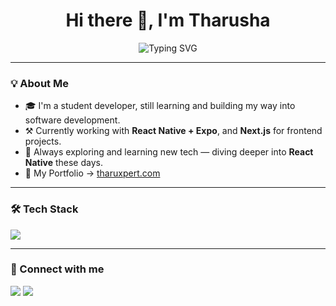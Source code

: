 <h1 align="center">Hi there 👋, I'm Tharusha</h1>
<p align="center">
  <img src="https://readme-typing-svg.demolab.com?font=Fira+Code&pause=1000&center=true&vCenter=true&width=435&lines=Student+Developer;React+Native+%2B+Expo+Enthusiast;Next.js+Frontend+Crafter;Learning+Every+Day" alt="Typing SVG" />
</p>

---

### 💡 About Me
- 🎓 I'm a student developer, still learning and building my way into software development.
- ⚒️ Currently working with **React Native + Expo**, and **Next.js** for frontend projects.
- 🔭 Always exploring and learning new tech — diving deeper into **React Native** these days.
- 🚀 My Portfolio → [tharuxpert.com](https://tharuxpert.com)

---

### 🛠️ Tech Stack
<p align="left">
  <img src="https://skillicons.dev/icons?i=react,reactnative,nextjs,js,ts,tailwindcss,html,css,git" />
</p>

---

### 🔗 Connect with me
<p>
  <a href="https://tharuxpert.com" target="_blank"><img src="https://img.shields.io/badge/Portfolio-%230077B5?style=for-the-badge&logo=vercel&logoColor=white"/></a>
  <a href="mailto:your@email.com" target="_blank"><img src="https://img.shields.io/badge/Email-D14836?style=for-the-badge&logo=gmail&logoColor=white"/></a>
</p>
